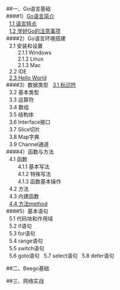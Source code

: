 
##一、Go语言基础<br />
####1）[Go语言简介](https://github.com/sunnygocms/gobook/blob/master/01.md)<br />
&nbsp;&nbsp;[1.1 语言特点](https://github.com/sunnygocms/gobook/blob/master/go_lang_base/01.1.md)<br />
&nbsp;&nbsp;[1.2 学好Go的注意事项](https://github.com/sunnygocms/gobook/blob/master/go_lang_base/01.2.md)<br />
####2）Go语言环境搭建<br />
&nbsp;&nbsp;2.1 安装和设置 <br />
&nbsp;&nbsp;&nbsp;&nbsp;&nbsp;&nbsp;&nbsp;&nbsp;2.1.1 Windows<br />
&nbsp;&nbsp;&nbsp;&nbsp;&nbsp;&nbsp;&nbsp;&nbsp;2.1.2 Linux <br />
&nbsp;&nbsp;&nbsp;&nbsp;&nbsp;&nbsp;&nbsp;&nbsp;2.1.3 Mac<br />
&nbsp;&nbsp;2.2 IDE<br />
&nbsp;&nbsp;[2.3 Hello World](https://github.com/sunnygocms/gobook/blob/master/go_lang_base/02.3.md)<br />
####3）数据类型
&nbsp;&nbsp;[3.1 标识符](https://github.com/sunnygocms/gobook/blob/master/go_lang_base/03.1.md) <br />
&nbsp;&nbsp;3.2 基本类型<br />
&nbsp;&nbsp;3.3 运算符<br />
&nbsp;&nbsp;3.4 数组<br />
&nbsp;&nbsp;3.5 结构体<br />
&nbsp;&nbsp;3.6 Interface接口<br />
&nbsp;&nbsp;3.7 Slice切片<br />
&nbsp;&nbsp;3.8 Map字典<br />
&nbsp;&nbsp;3.9 Channel通道<br />
####4）函数与方法<br />
&nbsp;&nbsp;4.1 函数<br />
&nbsp;&nbsp;&nbsp;&nbsp;&nbsp;&nbsp;&nbsp;&nbsp;4.1.1 基本写法<br />
&nbsp;&nbsp;&nbsp;&nbsp;&nbsp;&nbsp;&nbsp;&nbsp;4.1.2 特殊写法<br />
&nbsp;&nbsp;&nbsp;&nbsp;&nbsp;&nbsp;&nbsp;&nbsp;4.1.3 函数基本操作<br />
&nbsp;&nbsp;4.2 方法<br />
&nbsp;&nbsp;4.3 内建函数<br />
&nbsp;&nbsp;[4.4 方法method](https://github.com/sunnygocms/gobook/blob/master/go_lang_base/04.4.md)<br />
####5）基本语句<br />
&nbsp;&nbsp;5.1 代码块和作用域<br />
&nbsp;&nbsp;5.2 if语句<br />
&nbsp;&nbsp;5.3 for语句<br />
&nbsp;&nbsp;5.4 range语句<br />
&nbsp;&nbsp;5.5 switch语句<br />
&nbsp;&nbsp;5.6 goto语句
&nbsp;&nbsp;5.7 select语句
&nbsp;&nbsp;5.8 defer语句
		
##二、Beego基础<br />
	
##三、网络实战<br />